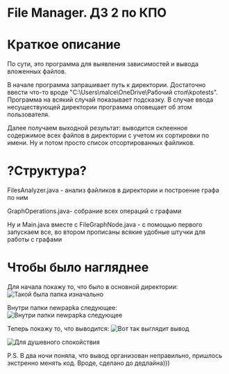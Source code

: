 # File Manager. ДЗ 2 по КПО

# Краткое описание

По сути, это программа для выявления зависимостей и вывода вложенных файлов.

В начале программа запрашивает путь к директории. Достаточно ввести что-то вроде "C:\Users\malce\OneDrive\Рабочий стол\kpotests". Программа на всякий случай показывает подсказку. В случае ввода несуществующей директории программа оповещает об этом пользователя.

Далее получаем выходной результат: выводится склеенное содержимое всех файлов в директории с учетом их сортировки по имени. Ну и потом просто список отсортированных файликов.

# ?Структура?

FilesAnalyzer.java - анализ файликов в директории и построение графа по ним

GraphOperations.java- собрание всех операций с графами

Ну и Main.java вместе с FileGraphNode.java - с помощью первого запускаем все, во втором прописаны всякие удобные штучки для работы с графами

# Чтобы было нагляднее

Для начала покажу то, что было в основной директории:
![Такой была папка изначально](https://sun9-44.userapi.com/impg/BKQwM1FZvOu1DB9r7SZPOdgOaMrlWLL8FoLmAw/jRMP7YoS1Tg.jpg?size=786x130&quality=96&sign=e3183ee931a3e0ab84fc65da5882feea&type=album)

Внутри папки newpapka следующее:
![Внутри папки newpapka следующее](https://sun9-67.userapi.com/impg/qoFHT0OxeohAyixaJYPDNbGUQo0iF85D8vMY4Q/Qfx0f41Ztp0.jpg?size=271x91&quality=96&sign=581e154d85f54d1c8cfeb8fc41d43976&type=album)

Теперь покажу то, что выводится:
![Вот так выглядит вывод](https://sun9-26.userapi.com/impg/hFpYGw6UMCS7CTAkfDZmoOjtSWRroYe0tWa13g/GIfnY2QWjmg.jpg?size=800x305&quality=96&sign=6a5a56d9998555f07fedb6ab55734a7b&type=album)

![Для душевного спокойствия](https://i.pinimg.com/736x/ed/ff/cd/edffcdb5dee2f4d4c534c3d3f5291ebb.jpg?size=675x1200&quality=95&sign=c6d073da5ccc4919bb11e3dc0d96bfe7&type=album "Для душевного спокойствия")

P.S. В два ночи поняла, что вывод организован неправильно, пришлось экстренно менять код. Вроде, сделано до дедлайна)))
